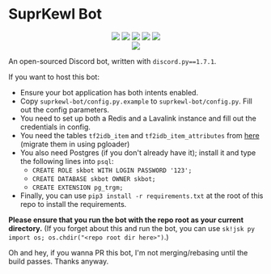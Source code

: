 # SuprKewl Bot

<p align="center">
<a href="https://discord.gg/CRBBJVY"><img src="https://img.shields.io/discord/498185249952366602.svg"></a>
<img src="https://img.shields.io/github/repo-size/laggycomputer/suprkewl-bot">
<img src="https://img.shields.io/github/last-commit/laggycomputer/suprkewl-bot">
<a href="./LICENSE-agpl3.txt"><img src="https://img.shields.io/github/license/laggycomputer/suprkewl-bot.svg?style=popout"></a>
<a href=https://travis-ci.com/laggycomputer/suprkewl-bot><img src=https://travis-ci.com/laggycomputer/suprkewl-bot.svg?branch=master></a>
<br>
<a href="https://top.gg/bot/408869071946514452"><img src="https://top.gg/api/widget/408869071946514452.png"></a>
</p>

An open-sourced Discord bot, written with `discord.py==1.7.1`. 

If you want to host this bot:

* Ensure your bot application has both intents enabled.
* Copy `suprkewl-bot/config.py.example` to `suprkewl-bot/config.py`. Fill out the config parameters.
* You need to set up both a Redis and a Lavalink instance and fill out the credentials in config.
* You need the tables `tf2idb_item` and `tf2idb_item_attributes` from [here](https://github.com/flaminsarge/tf2idb) (migrate them in using pgloader)
* You also need Postgres (if you don't already have it); install it and type the following lines into `psql`:
  * `CREATE ROLE skbot WITH LOGIN PASSWORD '123';`
  * `CREATE DATABASE skbot OWNER skbot;`
  * `CREATE EXTENSION pg_trgm;`
* Finally, you can use `pip3 install -r requirements.txt` at the root of this repo to install the requirements.

**Please ensure that you run the bot with the repo root as your current directory.**
(If you forget about this and run the bot, you can use `sk!jsk py import os; os.chdir("<repo root dir here>")`.)

Oh and hey, if you wanna PR this bot, I'm not merging/rebasing until the build passes. Thanks anyway.
